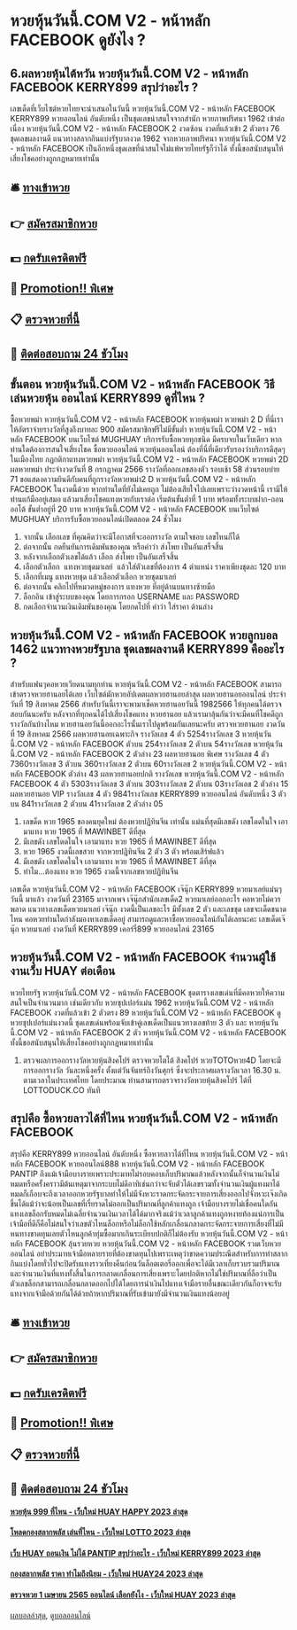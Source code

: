 # หวยหุ้นวันนี้.COM V2 - หน้าหลัก FACEBOOK ดูยังไง ?
## 6.ผลหวยหุ้นไต้หวัน หวยหุ้นวันนี้.COM V2 - หน้าหลัก FACEBOOK KERRY899 สรุปว่าอะไร ?
เลขเด็ดที่เว็บไซต์หวยไทยจะนำเสนอในวันนี้ หวยหุ้นวันนี้.COM V2 - หน้าหลัก FACEBOOK KERRY899 หวยออนไลน์ อันดับหนึ่ง เป็นชุดเลขน่าสนใจจากสำนัก หวยภาพปริศนา 1962 เข้าต่อเนื่อง หวยหุ้นวันนี้.COM V2 - หน้าหลัก FACEBOOK 2 งวดซ้อน งวดที่แล้วเข้า 2 ตัวตรง 76 ชุดเลขผลงานดี แนวทางสลากกินแบ่งรัฐบาลงวด 1962 จากหวยภาพปริศนา หวยหุ้นวันนี้.COM V2 - หน้าหลัก FACEBOOK เป็นอีกหนึ่งชุดเลขที่น่าสนใจไม่แพ้หวยไทยรัฐก็ว่าได้ ทั้งนี้ขอสนับสนุนให้เสี่ยงโชคอย่างถูกกฎหมายเท่านั้น

## 🛎 [ทางเข้าหวย](https://bit.ly/3BG5bNw)
## 👉 [สมัครสมาชิกหวย](https://bit.ly/3BG5bNw)
## 💵 [กดรับเครดิตฟรี](https://bit.ly/3C3mvgS)
## 👑 [Promotion!! พิเศษ](https://bit.ly/3C3mvgS)
## 📋 [ตรวจหวยที่นี้](https://bit.ly/3C3mvgS)
## 📱 [ติดต่อสอบถาม 24 ชัวโมง](https://bit.ly/3C3mvgS)

## ขั้นตอน หวยหุ้นวันนี้.COM V2 - หน้าหลัก FACEBOOK วิธีเล่นหวยหุ้น ออนไลน์ KERRY899 ดูที่ไหน ?
ซื้อหวยพม่า หวยหุ้นวันนี้.COM V2 - หน้าหลัก FACEBOOK หวยหุ้นพม่า หวยพม่า 2 D ที่นี่เราให้อัตราจ่ายรางวัลที่สูงถึงบาทละ 900 สมัครสมาชิกฟรีไม่มีขั้นต่ำ หวยหุ้นวันนี้.COM V2 - หน้าหลัก FACEBOOK บนเว็บไซต์ MUGHUAY บริการรับซื้อหวยทุกชนิด มีครบจบในเว็บเดียว หากท่านใดต้องการสนใจเสี่ยงโชค ซื้อหวยออนไลน์ หวยหุ้นออนไลน์ ต้องที่นี่ที่เดียวรับรองว่าบริการดีสุดๆในเมืองไทย
กฏกติกาแทงหวยพม่า หวยหุ้นวันนี้.COM V2 - หน้าหลัก FACEBOOK หวยพม่า 2D
ผลหวยพม่า ประจำงวดวันที่ 8 กรกฏาคม 2566 รางวัลที่ออกเลขสองตัว รอบเช้า 58 ส่วนรอบบ่าย 71 ขอแสดงความยินดีกับคนที่ถูกรางวัลหวยพม่า2 D หวยหุ้นวันนี้.COM V2 - หน้าหลัก FACEBOOK ในงวดนี้ด้วย หากท่านใดที่ยังไม่เคยถูก ไม่ต้องเสียใจไปเลยเพราะว่างวดหน้านี้ เรามีให้ท่านแก้มืออยู่เสมอ แล้วมาเสี่ยงโชคแทงหวยกับเราต่อ เริ่มต้นขั้นต่ำที่ 1 บาท พร้อมทั้งระบบฝาก-ถอนออโต้ ขั้นต่ำอยู่ที่ 20 บาท หวยหุ้นวันนี้.COM V2 - หน้าหลัก FACEBOOK บนเว็บไซต์ MUGHUAY บริการรับซื้อหวยออนไลน์เปิดตลอด 24 ชั่วโมง
1. จากนั้น เลือกเลข ที่คุณคิดว่าจะมีโอกาสที่จะออกรางวัล ตามใจชอบ เลขไหนก็ได้
2. ต่อจากนั้น กดยืนยันการเดิมพันของคุณ หรือคำว่า ส่งโพย เป็นอันเสร็จสิ้น
3. หลังจากเลือกตัวเลขได้แล้ว เลือก ส่งโพย เป็นอันเสร็จสิ้น
4. เลือกตัวเลือก  แทงหวยชุดมาเลย์  แล้วใส่ตัวเลขที่ต้องการ 4 ตำแหน่ง ราคาเพียงชุดละ 120 บาท
5. เลือกที่เมนู แทงหวยชุด แล้วเลือกตัวเลือก หวยชุดมาเลย์
6. ต่อจากนั้น คลิกไปที่หมวดหมู่ของการ แทงหวย ที่อยู่ด้านบนทางซ้ายมือ
7. ล็อกอิน เข้าสู่ระบบของคุณ โดยการกรอก USERNAME และ PASSWORD
8. กดเลือกจำนวนเงินเดิมพันของคุณ โดยกดไปที่ คำว่า ใส่ราคา ด้านล่าง

## หวยหุ้นวันนี้.COM V2 - หน้าหลัก FACEBOOK หวยลูกบอล 1462 แนวทางหวยรัฐบาล ชุดเลขผลงานดี KERRY899 คืออะไร ?
สำหรับแฟนๆคอหวยเวียดนามทุกท่าน หวยหุ้นวันนี้.COM V2 - หน้าหลัก FACEBOOK สามารถเข้าตรวจหวยฮานอยได้เลย เว็บไซต์มักหวยอัปเดตผลหวยฮานอยล่าสุด ผลหวยฮานอยออนไลน์ ประจำวันที่ 19 สิงหาคม 2566 สำหรับวันนี้เราจะพามาเช็คหวยฮานอยวันนี้ 1982566 ให้ทุกคนได้ตรวจสอบกันนะครับ หลังจากที่ทุกคนได้ไปเสี่ยงโชคแทง หวยฮานอย แล้วเรามาลุ้นกันว่าจะมีคนที่โชคดีถูกรางวัลกันบ้างไหม หวยฮานอยวันนี้ออกอะไรนั้นเราไปดูพร้อมกันเลยนะครับ
ตรวจหวยฮานอย งวดวันที่ 19 สิงหาคม 2566
ผลหวยฮานอยเฉพาะกิจ
รางวัลเลข 4 ตัว 5254รางวัลเลข 3 หวยหุ้นวันนี้.COM V2 - หน้าหลัก FACEBOOK ตัวบน 254รางวัลเลข 2 ตัวบน 54รางวัลเลข หวยหุ้นวันนี้.COM V2 - หน้าหลัก FACEBOOK 2 ตัวล่าง 23
ผลหวยฮานอย พิเศษ
รางวัลเลข 4 ตัว 7360รางวัลเลข 3 ตัวบน 360รางวัลเลข 2 ตัวบน 60รางวัลเลข 2 หวยหุ้นวันนี้.COM V2 - หน้าหลัก FACEBOOK ตัวล่าง 43
ผลหวยฮานอยปกติ
รางวัลเลข หวยหุ้นวันนี้.COM V2 - หน้าหลัก FACEBOOK 4 ตัว 5303รางวัลเลข 3 ตัวบน 303รางวัลเลข 2 ตัวบน 03รางวัลเลข 2 ตัวล่าง 15
ผลหวยฮานอย VIP
รางวัลเลข 4 ตัว 9841รางวัลเลข KERRY899 หวยออนไลน์ อันดับหนึ่ง 3 ตัวบน 841รางวัลเลข 2 ตัวบน 41รางวัลเลข 2 ตัวล่าง 05
1. เลขด็ด หวย 1965 ของคนยุคใหม่ ต้องหวยปฏิทินจีน เท่านั้น แม่นที่สุดมีเลขดัง เลขโดดในใจ เอามาแทง หวย 1965 ที่ MAWINBET ดีที่สุด
2. มีเลขดัง เลขโดดในใจ เอามาแทง หวย 1965 ที่ MAWINBET ดีที่สุด
3. หวย 1965 งวดนี้เลขสวย จากหวยปฏิทินจีน 2 ตัว 3 ตัว พร้อมเสิร์ฟแล้ว
4. มีเลขดัง เลขโดดในใจ เอามาแทง หวย 1965 ที่ MAWINBET ดีที่สุด
5. ทำไม…ต้องแทง หวย 1965 งวดนี้จากเลขหวยปฏิทินจีน

เลขเด็ด หวยหุ้นวันนี้.COM V2 - หน้าหลัก FACEBOOK เจ๊นุ๊ก KERRY899 หวยมาเลย์แม่นๆ วันนี้ มาแล้ว งวดวันที่ 23165 มาจากเพจ เจ๊นุ๊กสำนักเลขเด็ด2 หวยมาเลย์ออกอะไร คอหวยไม่ควรพลาด แนวทางเลขเด็ดหวยมาเลย์ เจ๊นุ๊ก งวดนี้เป็นเลขอะไร มีทั้งเลข 2 ตัว และเลขชุด เลขจะเด็ดขนาดไหน คอหวยท่านใดกำลังมองหาเลขเด็ดอยู่ สามารถดูและหาซื้อหวยออนไลน์กันได้เลยนะคะ
เลขเด็ดเจ๊นุ๊ก หวยมาเลย์ งวดวันที่ KERRY899 เคอร์รี่899 หวยออนไลน์ 23165

## หวยหุ้นวันนี้.COM V2 - หน้าหลัก FACEBOOK จำนวนผู้ใช้งานเว็บ HUAY ต่อเดือน
หวยไทยรัฐ หวยหุ้นวันนี้.COM V2 - หน้าหลัก FACEBOOK ชุดตารางเลขเด่นที่มีคอหวยให้ความสนใจเป็นจำนวนมาก เช่นเดียวกับ หวยซุปเปอร์แม่น 1962 หวยหุ้นวันนี้.COM V2 - หน้าหลัก FACEBOOK งวดที่แล้วเข้า 2 ตัวตรง 89 หวยหุ้นวันนี้.COM V2 - หน้าหลัก FACEBOOK ดูหวยซุปเปอร์แม่นงวดนี้ ชุดเลขเด่นพร้อมจับเข้าคู่เลขเด็ดเป็นแนวทางเลขท้าย 3 ตัว และ หวยหุ้นวันนี้.COM V2 - หน้าหลัก FACEBOOK 2 ตัว หวยหุ้นวันนี้.COM V2 - หน้าหลัก FACEBOOK ทั้งนี้ขอสนับสนุนให้เสี่ยงโชคอย่างถูกกฎหมายเท่านั้น
1. ตรวจผลการออกรางวัลหวยหุ้นสิงคโปร์ ตรวจหวยโตโต้ สิงคโปร์ หวยTOTOหวย4D โดยจะมีการออกรางวัล วันละหนึ่งครั้ง ตั้งแต่วันจันทร์ถึงวันศุกร์ ซึ่งจะประกาศผลรางวัลเวลา 16.30 น. ตามเวลาในประเทศไทย โดยประมาณ ท่านสามารถตรวจรางวัลหวยหุ้นสิงคโปร์ ได้ที่ LOTTODUCK.CO ทันที

## สรุปคือ ซื้อหวยลาวได้ที่ไหน หวยหุ้นวันนี้.COM V2 - หน้าหลัก FACEBOOK
สรุปคือ KERRY899 หวยออนไลน์ อันดับหนึ่ง ซื้อหวยลาวได้ที่ไหน หวยหุ้นวันนี้.COM V2 - หน้าหลัก FACEBOOK หวยออนไลน์888 หวยหุ้นวันนี้.COM V2 - หน้าหลัก FACEBOOK PANTIP ถึงแม้เจ้ามือบางรายเพราะประมาทไม่รอบคอบเก็บปริมาณแล้วหลังจากนั้นก็จำนวนเงินไม่หมดหรือครั้งคราวมีต้นเหตุมาจากระบบไม่ดีอาทิเช่นกว่าจะจับตัวได้เลขรวมทั้งจำนวนเงินผู้แทงมาได้หมดก็เกือบจะถึงเวลาออกหวยรัฐบาลทำให้ไม่มีจังหวะราดกระจัดกระจายการเสี่ยงออกไปจังหวะเจ๊งเกิดขึ้นได้แม้ว่าจะน้อยเป็นเลขที่เรี่ยราดไม่ออกเป็นปริมาณที่ลูกค้าแทงถูก
เจ้ามือบางรายไม่เชื่อคนใดกันแทงเลขล็อกรับหมดไม่เฉลี่ยจำนวนเงินเวลาได้ได้มากจริงแม้ว่าเวลาลูกค้าแทงถูกหงายท้องแน่การเป็นเจ้ามือที่ดีก็คือไม่สนใจว่าเลขตัวไหนล็อกหรือไม่ล็อกใช้หลักเกลื่อนกลาดกระจัดกระจายการเสี่ยงที่ไม่มีหนทางขาดทุนเลยตัวไหนลูกค้าทุ่มซื้อมากเกินระเบียบปกติก็ไม่ต้องรับ หวยหุ้นวันนี้.COM V2 - หน้าหลัก FACEBOOK ลุ้นรวยหวย หวยหุ้นวันนี้.COM V2 - หน้าหลัก FACEBOOK รวมเว็บหวยออนไลน์
อย่าประมาทเจ้ามือหลายรายที่ต้องขาดทุนไปเพราะเหตุว่าขาดความประณีตสำหรับการทำสลากกินแบ่งโดยทั่วไปจะปิดรับแทงราวเที่ยงคืนก่อนวันล็อตเตอรี่ออกเพื่อจะได้มีเวลาเก็บรวบรวมปริมาณและจำนวนเงินที่แทงทั้งสิ้นในการกลาดเกลื่อนการเสี่ยงเพราะโดยปกติหากไม่ใช่ปริมาณที่ลือว่าเป็นตัวเลขล็อกสามารถเกลื่อนกลาดออกไปได้โดยการนำเงินไปแทงเจ้ามือรายอื่นขณะเดียวกันก็อาจจะรับแทงจากเจ้ามือด้วยกันได้ด้วยถ้าหากปริมาณที่รับเข้ามายังมีจำนวนเงินแทงน้อยอยู่

## 🛎 [ทางเข้าหวย](https://bit.ly/3BG5bNw)
## 👉 [สมัครสมาชิกหวย](https://bit.ly/3BG5bNw)
## 💵 [กดรับเครดิตฟรี](https://bit.ly/3C3mvgS)
## 👑 [Promotion!! พิเศษ](https://bit.ly/3C3mvgS)
## 📋 [ตรวจหวยที่นี้](https://bit.ly/3C3mvgS)
## 📱 [ติดต่อสอบถาม 24 ชัวโมง](https://bit.ly/3C3mvgS)

#### [หวยหุ้น 999 ที่ไหน - เว็บใหม่ HUAY HAPPY 2023 ล่าสุด](https://atom.io/themes/หวยหุ้น%20999%20ที่ไหน%20-%20เว็บใหม่%20huay%20happy%202023%20ล่าสุด)
#### [โหลดกองสลากพลัส เล่นที่ไหน - เว็บใหม่ LOTTO 2023 ล่าสุด](https://atom.io/themes/โหลดกองสลากพลัส%20เล่นที่ไหน%20-%20เว็บใหม่%20lotto%202023%20ล่าสุด)
#### [เว็บ HUAY ถอนเงิน ไม่ได้ PANTIP สรุปว่าอะไร - เว็บใหม่ KERRY899 2023 ล่าสุด](https://atom.io/themes/เว็บ%20huay%20ถอนเงิน%20ไม่ได้%20pantip%20สรุปว่าอะไร%20-%20เว็บใหม่%20kerry899%202023%20ล่าสุด)
#### [กองสลากพลัส ราคา ทำไมถึงนิยม - เว็บใหม่ HUAY24 2023 ล่าสุด](https://atom.io/themes/กองสลากพลัส%20ราคา%20ทำไมถึงนิยม%20-%20เว็บใหม่%20huay24%202023%20ล่าสุด)
#### [ตรวจหวย 1 เมษายน 2565 ออนไลน์ เลือกยังไง - เว็บใหม่ HUAY 2023 ล่าสุด](https://atom.io/themes/ตรวจหวย%201%20เมษายน%202565%20ออนไลน์%20เลือกยังไง%20-%20เว็บใหม่%20huay%202023%20ล่าสุด)

[ผลบอลล่าสุด](https://siamsport.tv "ผลบอลล่าสุด"), [ดูบอลออนไลน์](https://siamsport.tv/ดูบอลสด "ดูบอลออนไลน์")